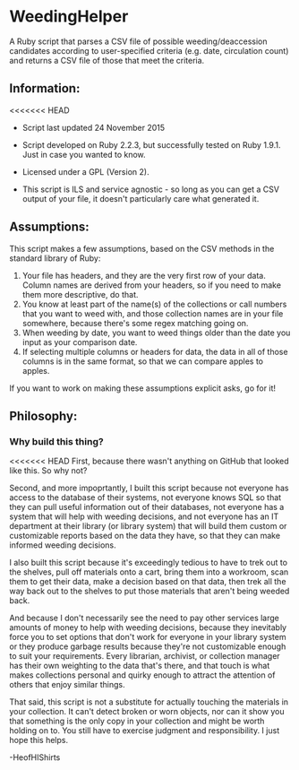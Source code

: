 # WeedingHelper
A Ruby script that parses a CSV file of possible weeding/deaccession candidates according to user-specified criteria (e.g. date, circulation count) and returns a CSV file of those that meet the criteria.

## Information: 

<<<<<<< HEAD
* Script last updated 24 November 2015

* Script developed on Ruby 2.2.3, but successfully tested on Ruby 1.9.1. Just in case you wanted to know.

* Licensed under a GPL (Version 2).

* This script is ILS and service agnostic - so long as you can get a CSV output of your file, it doesn't particularly care what generated it.

## Assumptions: 

﻿This script makes a few assumptions, based on the CSV methods in the standard library of Ruby:

1. Your file has headers, and they are the very first row of your data. Column names are derived from your headers, so if you need to make them more descriptive, do that.
2. You know at least part of the name(s) of the collections or call numbers that you want to weed with, and those collection names are in your file somewhere, because there's some regex matching going on.
3. When weeding by date, you want to weed things older than the date you input as your comparison date. 
4. If selecting multiple columns or headers for data, the data in all of those columns is in the same format, so that we can compare apples to apples.

If you want to work on making these assumptions explicit asks, go for it!

## Philosophy:

### Why build this thing?

<<<<<<< HEAD
First, because there wasn't anything on GitHub that looked like this. So why not?

Second, and more impoprtantly, I built this script because not everyone has access to the database of their systems, not everyone knows SQL so that they can pull useful information out of their databases, not everyone has a system that will help with weeding decisions, and not everyone has an IT department at their library (or library system) that will build them custom or customizable reports based on the data they have, so that they can make informed weeding decisions. 

I also built this script because it's exceedingly tedious to have to trek out to the shelves, pull off materials onto a cart, bring them into a workroom, scan them to get their data, make a decision based on that data, then trek all the way back out to the shelves to put those materials that aren't being weeded back.

And because I don't necessarily see the need to pay other services large amounts of money to help with weeding decisions, because they inevitably force you to set options that don't work for everyone in your library system or they produce garbage results because they're not customizable enough to suit your requirements. Every librarian, archivist, or collection manager has their own weighting to the data that's there, and that touch is what makes collections personal and quirky enough to attract the attention of others that enjoy similar things.

That said, this script is not a substitute for actually touching the materials in your collection. It can't detect broken or worn objects, nor can it show you that something is the only copy in your collection and might be worth holding on to. You still have to exercise judgment and responsibility. I just hope this helps.

-HeofHIShirts


